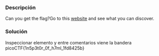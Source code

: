 ### Descripción
Can you get the flag?Go to this [website](http://saturn.picoctf.net:56488/) and see what you can discover.

### Solución
Inspeccionar elemento y entre comentarios viene la bandera
picoCTF{1n5p3t0r_0f_h7ml_1fd8425b}